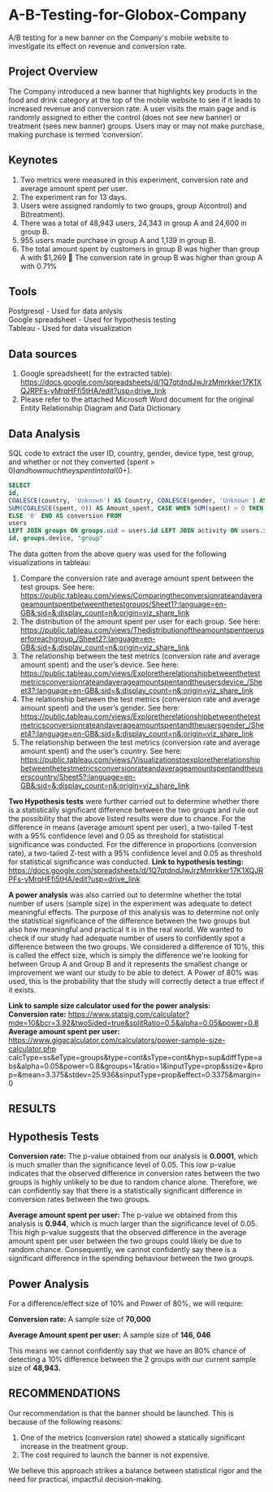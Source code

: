 # A-B-Testing-for-Globox-Company
A/B testing for a new banner on the Company's mobile website to investigate its effect on revenue and conversion rate.
## Project Overview
The Company introduced a new banner that highlights key products in the food and drink category at the top of the mobile website to see if it leads to increased revenue and conversion rate. A user visits the main page and is randomly assigned to either the control (does not see new banner) or treatment (sees new banner) groups. Users may or may not make purchase, making purchase is termed ‘conversion’. 
## Keynotes
1. Two metrics were measured in this experiment, conversion rate and average amount
spent per user.
2. The experiment ran for 13 days. 
3. Users were assigned randomly to two groups, group A(control) and B(treatment).
4. There was a total of 48,943 users, 24,343 in group A and 24,600 in group B.
5. 955 users made purchase in group A and 1,139 in group B.
6. The total amount spent by customers in group B was higher than group A with $1,269  The conversion rate in group B was higher than group A with 0.71%
## Tools
Postgresql - Used for data anlysis  
Google spreadsheet - Used for hypothesis testing  
Tableau - Used for data visualization
## Data sources
1. Google spreadsheet( for the extracted table): https://docs.google.com/spreadsheets/d/1Q7qtdndJwJrzMmrkker17K1XQJRPFs-yMrqHFfi5tHA/edit?usp=drive_link
2. Please refer to the attached Microsoft Word document for the original Entity Relationship Diagram and Data Dictionary
## Data Analysis
SQL code to extract the user ID, country, gender, device type, test group, and whether or not they converted (spent > $0) and how much they spent in total ($0+).
```sql
SELECT
id,
COALESCE(country, 'Unknown') AS Country, COALESCE(gender, 'Unknown') AS Gender, COALESCE(groups.device, 'Unknown') AS Device, "group",
SUM(COALESCE(spent, 0)) AS Amount_spent, CASE WHEN SUM(spent) > 0 THEN '1'
ELSE '0' END AS conversion FROM
users
LEFT JOIN groups ON groups.uid = users.id LEFT JOIN activity ON users.id = activity.uid GROUP BY
id, groups.device, "group"
```

The data gotten from the above query was used for the following visualizations in tableau:

1. Compare the conversion rate and average amount spent between the test groups.
See here: https://public.tableau.com/views/Comparingtheconversionrateandaverageamountspentbetweenthetestgroups/Sheet1?:language=en-GB&:sid=&:display_count=n&:origin=viz_share_link
2. The distribution of the amount spent per user for each group.
See here: https://public.tableau.com/views/Thedistributionoftheamountspentperuserforeachgroup_/Sheet2?:language=en-GB&:sid=&:display_count=n&:origin=viz_share_link
3. The relationship between the test metrics (conversion rate and average amount spent) and the user’s device.
See here: https://public.tableau.com/views/Exploretherelationshipbetweenthetestmetricsconversionrateandaverageamountspentandtheusersdevice_/Sheet3?:language=en-GB&:sid=&:display_count=n&:origin=viz_share_link
4. The relationship between the test metrics (conversion rate and average amount spent) and the user’s gender.
See here: https://public.tableau.com/views/Exploretherelationshipbetweenthetestmetricsconversionrateandaverageamountspentandtheusersgender_/Sheet4?:language=en-GB&:sid=&:display_count=n&:origin=viz_share_link
5. The relationship between the test metrics (conversion rate and average amount spent) and the user’s country.
See here: https://public.tableau.com/views/Visualizationstoexploretherelationshipbetweenthetestmetricsconversionrateandaverageamountspentandtheuserscountry/Sheet5?:language=en-GB&:sid=&:display_count=n&:origin=viz_share_link

**Two Hypothesis tests** were further carried out to determine whether there is a statistically significant difference between the two groups and rule out the possibility that the above listed results were due to chance. For the difference in means (average amount spent per user), a two-tailed T-test with a 95% confidence level and 0.05 as threshold for statistical significance was conducted. For the difference in proportions (conversion rate), a two-tailed Z-test with a 95% confidence level and 0.05 as threshold for statistical significance was conducted.
**Link to hypothesis testing:** https://docs.google.com/spreadsheets/d/1Q7qtdndJwJrzMmrkker17K1XQJRPFs-yMrqHFfi5tHA/edit?usp=drive_link  

**A power analysis** was also carried out to determine whether the total number of users (sample size) in the experiment was adequate to detect meaningful effects. The purpose of this analysis was to determine not only the statistical significance of the difference between the two groups but also how meaningful and practical it is in the real world. We wanted to check if our study had adequate number of users to confidently spot a difference between the two groups. We considered a difference of 10%, this is called the effect size, which is simply the difference we're looking for between Group A and Group B and it represents the smallest change or improvement we want our study to be able to detect. A Power of 80% was used, this is the probability that the study will correctly detect a true effect if it exists. 
 
  **Link to sample size calculator used for the power analysis:**  
**Conversion rate:** https://www.statsig.com/calculator?mde=10&bcr=3.92&twoSided=true&splitRatio=0.5&alpha=0.05&power=0.8  
**Average amount spent per user:** https://www.gigacalculator.com/calculators/power-sample-size-calculator.php  
calcType=ss&eType=groups&type=cont&sType=cont&hyp=sup&diffType=abs&alpha=0.05&power=0.8&groups=1&ratio=1&inputType=prop&ssize=&prop=&mean=3.375&stdev=25.936&sinputType=prop&effect=0.3375&margin=0  

## RESULTS  

## Hypothesis Tests
**Conversion rate:**
The p-value obtained from our analysis is **0.0001**, which is much smaller than the significance level of 0.05. This low p-value indicates that the observed difference in conversion rates between the two groups is highly unlikely to be due to random chance alone. Therefore, we can confidently say that there is a statistically significant difference in conversion rates between the two groups.  

**Average amount spent per user:**
The p-value we obtained from this analysis is **0.944**, which is much larger than the significance level of 0.05. This high p-value suggests that the observed difference in the average amount spent per user between the two groups could likely be due to random chance. Consequently, we cannot confidently say there is a significant difference in the spending behaviour between the two groups.  

## Power Analysis  

For a difference/effect size of 10% and Power of 80%, we will require:  

**Conversion rate:** A sample size of **70,000**  

**Average Amount spent per user:** A sample size of **146, 046**  

This means we cannot confidently say that we have an 80% chance of detecting a 10% difference between the 2 groups with our current sample size of **48,943.**  

## RECOMMENDATIONS  

Our recommendation is that the banner should be launched. This is because of the following reasons:

1. One of the metrics (conversion rate) showed a statically significant increase in the
treatment group.
2. The cost required to launch the banner is not expensive.
   
We believe this approach strikes a balance between statistical rigor and the need for practical, impactful decision-making.






